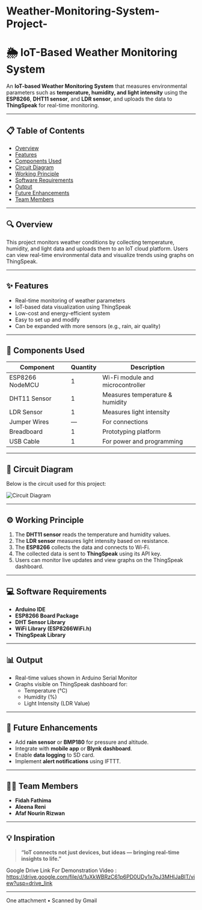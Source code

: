 # Weather-Monitoring-System-Project-

# 🌦️ IoT-Based Weather Monitoring System

An **IoT-based Weather Monitoring System** that measures environmental parameters such as **temperature, humidity, and light intensity** using the **ESP8266**, **DHT11 sensor**, and **LDR sensor**, and uploads the data to **ThingSpeak** for real-time monitoring.

---

## 📋 Table of Contents
- [Overview](#overview)
- [Features](#features)
- [Components Used](#components-used)
- [Circuit Diagram](#circuit-diagram)
- [Working Principle](#working-principle)
- [Software Requirements](#software-requirements)
- [Output](#output)
- [Future Enhancements](#future-enhancements)
- [Team Members](#team-members)
---

## 🔍 Overview

This project monitors weather conditions by collecting temperature, humidity, and light data and uploads them to an IoT cloud platform. Users can view real-time environmental data and visualize trends using graphs on ThingSpeak.

---

## ✨ Features
- Real-time monitoring of weather parameters  
- IoT-based data visualization using ThingSpeak  
- Low-cost and energy-efficient system  
- Easy to set up and modify  
- Can be expanded with more sensors (e.g., rain, air quality)

---

## 🧰 Components Used
| Component | Quantity | Description |
|------------|-----------|-------------|
| ESP8266 NodeMCU | 1 | Wi-Fi module and microcontroller |
| DHT11 Sensor | 1 | Measures temperature & humidity |
| LDR Sensor | 1 | Measures light intensity |
| Jumper Wires | — | For connections |
| Breadboard | 1 | Prototyping platform |
| USB Cable | 1 | For power and programming |

---

## 🔌 Circuit Diagram

Below is the circuit used for this project:

![Circuit Diagram](Circuit%20diagram.jpeg)

---

## ⚙️ Working Principle
1. The **DHT11 sensor** reads the temperature and humidity values.  
2. The **LDR sensor** measures light intensity based on resistance.  
3. The **ESP8266** collects the data and connects to Wi-Fi.  
4. The collected data is sent to **ThingSpeak** using its API key.  
5. Users can monitor live updates and view graphs on the ThingSpeak dashboard.

---

## 💻 Software Requirements
- **Arduino IDE**
- **ESP8266 Board Package**
- **DHT Sensor Library**
- **WiFi Library (ESP8266WiFi.h)**
- **ThingSpeak Library**

---

## 📊 Output
- Real-time values shown in Arduino Serial Monitor  
- Graphs visible on ThingSpeak dashboard for:
  - Temperature (°C)
  - Humidity (%)
  - Light Intensity (LDR Value)

---

## 🔮 Future Enhancements
- Add **rain sensor** or **BMP180** for pressure and altitude.  
- Integrate with **mobile app** or **Blynk dashboard**.  
- Enable **data logging** to SD card.  
- Implement **alert notifications** using IFTTT.

---

## 👩‍💻 Team Members
- **Fidah Fathima**  
- **Aleena Reni**  
- **Afaf Nourin Rizwan** 

---

## 💡 Inspiration
>**“IoT connects not just devices, but ideas — bringing real-time insights to life.”**

Google Drive Link For Demonstration Video : https://drive.google.com/file/d/1uXkWBRzC61p6PD0UDy1x7pJ3MHIJaBIT/view?usp=drive_link

---
 One attachment
  •  Scanned by Gmail
